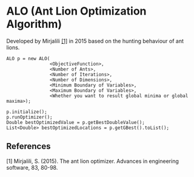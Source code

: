# ALO (Ant Lion Optimization Algorithm)

Developed by Mirjalili  [[1]](#1) in 2015 based on the hunting behaviour of ant lions.

```
ALO p = new ALO(
                <ObjectiveFunction>,
                <Number of Ants>,
                <Number of Iterations>,
                <Number of Dimensions>,
                <Minimum Boundary of Variables>,
                <Maximum Boundary of Variables>,
                <Whether you want to result global minima or global maxima>);

p.initialize();
p.runOptimizer();
Double bestOptimizedValue = p.getBestDoubleValue();
List<Double> bestOptimizedLocations = p.getGBest().toList();
```

## References
<a id="1">[1]</a> Mirjalili, S. (2015). The ant lion optimizer. Advances in engineering software, 83, 80-98.